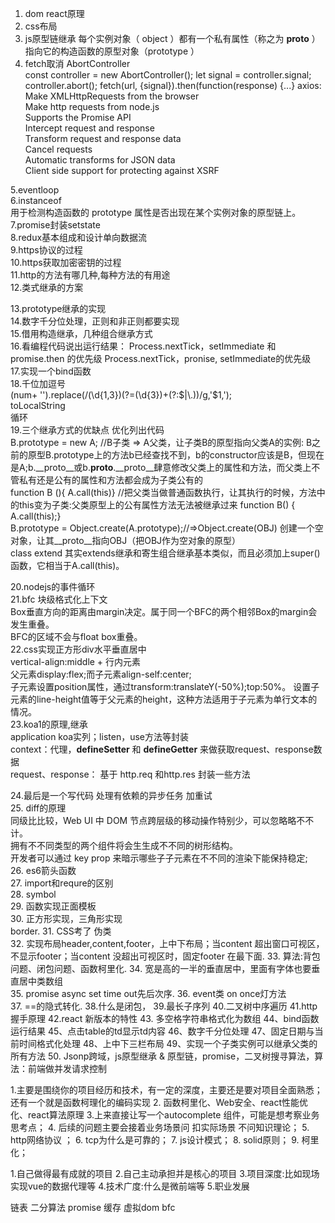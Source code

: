 1.  dom react原理   
2.  css布局  
3.  js原型链继承   每个实例对象（ object ）都有一个私有属性（称之为 __proto__ ）指向它的构造函数的原型对象（prototype ）
4.  fetch取消   AbortController   
        const controller = new AbortController();
        let signal = controller.signal;
        controller.abort();
        fetch(url, {signal}).then(function(response) {...}
   axios:   
   Make XMLHttpRequests from the browser  
   Make http requests from node.js  
   Supports the Promise API  
   Intercept request and response  
   Transform request and response data  
   Cancel requests  
   Automatic transforms for JSON data  
   Client side support for protecting against XSRF   
   
5.eventloop  
6.instanceof  
用于检测构造函数的 prototype 属性是否出现在某个实例对象的原型链上。   
7.promise封装setstate   
8.redux基本组成和设计单向数据流   
9.https协议的过程  
10.https获取加密密钥的过程   
11.http的方法有哪几种,每种方法的有用途  
12.类式继承的方案   
        
13.prototype继承的实现   
14.数字千分位处理，正则和非正则都要实现  
15.借用构造继承，几种组合继承方式   
16.看编程代码说出运行结果： Process.nextTick，setImmediate 和promise.then 的优先级 Process.nextTick，pronise, setImmediate的优先级   
17.实现一个bind函数  
18.千位加逗号  
        (num+ '').replace(/(\d{1,3})(?=(\d{3})+(?:$|\.))/g,'$1,');   
        toLocalString  
        循环  
19.三个继承方式的优缺点 优化列出代码  
        B.prototype = new A; //B子类 => A父类，让子类B的原型指向父类A的实例: B之前的原型B.prototype上的方法b已经查找不到，b的constructor应该是B，但现在是A;b.__proto__或b.__proto__.__proto__肆意修改父类上的属性和方法，而父类上不管私有还是公有的属性和方法都会成为子类公有的  
        function B (){ A.call(this)} //把父类当做普通函数执行，让其执行的时候，方法中的this变为子类:父类原型上的公有属性方法无法被继承过来 
        function B() { A.call(this);}  
        B.prototype = Object.create(A.prototype);//=>Object.create(OBJ) 创建一个空对象，让其__proto__指向OBJ（把OBJ作为空对象的原型）  
        class extend 其实extends继承和寄生组合继承基本类似，而且必须加上super()函数，它相当于A.call(this)。  
        
20.nodejs的事件循环  
21.bfc  块级格式化上下文  
        Box垂直方向的距离由margin决定。属于同一个BFC的两个相邻Box的margin会发生重叠。  
        BFC的区域不会与float box重叠。  
22.css实现正方形div水平垂直居中  
        vertical-align:middle  + 行内元素  
        父元素display:flex;而子元素align-self:center;  
        子元素设置position属性，通过transform:translateY(-50%);top:50%。 
        设置子元素的line-height值等于父元素的height，这种方法适用于子元素为单行文本的情况。  
23.koa1的原理,继承  
        application koa实列；listen，use方法等封装  
        context：代理，__defineSetter__ 和 __defineGetter__ 来做获取request、response数据  
        request、response： 基于 http.req  和http.res 封装一些方法  
        
24.最后是一个写代码 处理有依赖的异步任务 加重试    
25. diff的原理   
        同级⽐比较，Web UI 中 DOM 节点跨层级的移动操作特别少，可以忽略略不不计。  
        拥有不不同类型的两个组件将会⽣生成不不同的树形结构。  
        开发者可以通过 key prop 来暗示哪些⼦子元素在不不同的渲染下能保持稳定;  
26. es6箭头函数   
27. import和requre的区别   
28. symbol   
29. 函数实现正面模板   
30. 正方形实现，三角形实现   
        border. 
31. CSS考了 伪类   
32. 实现布局header,content,footer，上中下布局；当content 超出窗口可视区，不显示footer；当content 没超出可视区时，固定footer 在最下面. 
33. 算法:背包问题、闭包问题、函数柯里化. 
34. 宽是高的一半的垂直居中，里面有字体也要垂直居中类数组   
35. promise async set time out先后次序. 
36. event类 on once灯方法  
37. ==的隐式转化. 
38.什么是闭包， 39.最长子序列 40.二叉树中序遍历 41.http握手原理 42.react 新版本的特性 43. 多空格字符串格式化为数组 44、bind函数运行结果 45、点击table的td显示td内容 46、数字千分位处理 47、固定日期与当前时间格式化处理 48、上中下三栏布局 49、实现一个子类实例可以继承父类的所有方法 50. Jsonp跨域，js原型继承 & 原型链，promise，二叉树搜寻算法，算法：前端做并发请求控制 
 
 
 1.主要是围绕你的项目经历和技术，有一定的深度，主要还是要对项目全面熟悉；还有一个就是函数柯理化的编码实现 2. 函数柯里化、Web安全、react性能优化、react算法原理 3.上来直接让写一个autocomplete 组件，可能是想考察业务思考点； 4. 后续的问题主要会接着业务场景问 扣实际场景 不问知识理论； 5. http网络协议 ； 6. tcp为什么是可靠的； 7. js设计模式； 8. solid原则； 9. 柯里化；

 1.自己做得最有成就的项目 2.自己主动承担并是核心的项目 3.项目深度:比如现场实现vue的数据代理等 4.技术广度:什么是微前端等 5.职业发展


链表 二分算法 promise 缓存 虚拟dom bfc
